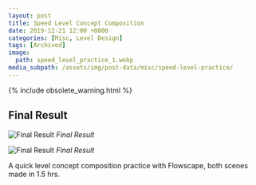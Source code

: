 ```yaml
---
layout: post
title: Speed Level Concept Composition
date: 2019-12-21 12:00 +0800
categories: [Misc, Level Design]
tags: [Archived]
image:
  path: speed_level_practice_1.webp
media_subpath: /assets/img/post-data/misc/speed-level-practice/
---
```


{% include obsolete_warning.html %}

## Final Result
![Final Result](speed_level_practice_1.webp)
_Final Result_

![Final Result](speed_level_practice_2.webp)
_Final Result_

A quick level concept composition practice with Flowscape, both scenes made in 1.5 hrs.


